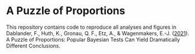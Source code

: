 # A Puzzle of Proportions
This repository contains code to reproduce all analyses and figures in Dablander, F., Huth, K., Gronau, Q. F., Etz, A., & Wagenmakers, E.-J. ([2021](https://arxiv.org/abs/2108.04909)). A Puzzle of Proportions: Popular Bayesian Tests Can Yield Dramatically Different Conclusions.